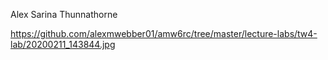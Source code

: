 Alex Sarina Thunnathorne

https://github.com/alexmwebber01/amw6rc/tree/master/lecture-labs/tw4-lab/20200211_143844.jpg
